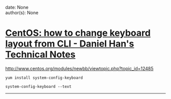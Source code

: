 
date: None  
author(s): None  

# [CentOS: how to change keyboard layout from CLI - Daniel Han's Technical Notes](https://sites.google.com/site/xiangyangsite/home/technical-tips/linux-unix/centos/centos-how-to-change-keyboard-layout-from-cli)

http://www.centos.org/modules/newbb/viewtopic.php?topic_id=12485

`yum install system-config-keyboard`
    
    
    system-config-keyboard --text  
  
---

